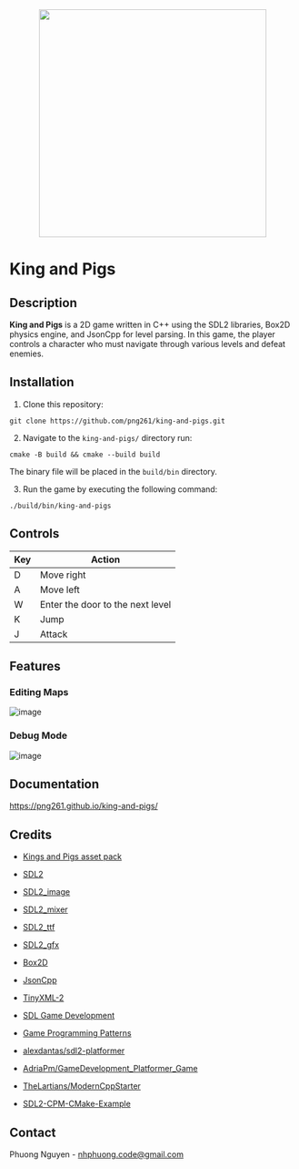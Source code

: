 <div align="center">
  <a href="https://github.com/png261/king-and-pigs">
    <img src="https://user-images.githubusercontent.com/63899044/226949086-c39646ef-9228-4561-900b-7be8635ea879.png" width="400"/>
  </a>
</div>

# King and Pigs

## Description
**King and Pigs** is a 2D game written in C++ using the SDL2 libraries, Box2D physics engine, and JsonCpp for level parsing. In this game, the player controls a character who must navigate through various levels and defeat enemies.

## Installation
1. Clone this repository:
  ```
  git clone https://github.com/png261/king-and-pigs.git
  ```

2. Navigate to the `king-and-pigs/` directory run:
  ```
  cmake -B build && cmake --build build
  ```
The binary file will be placed in the `build/bin` directory.

3. Run the game by executing the following command:
  ```
  ./build/bin/king-and-pigs
  ```

## Controls
| Key                   | Action                           |
| --------------------- | -------------------------------- |
| D                     | Move right                       |
| A                     | Move left                        |
| W                     | Enter the door to the next level |
| K                     | Jump                             |
| J                     | Attack                           |

## Features
### Editing Maps
![image](https://user-images.githubusercontent.com/63899044/236370724-cb10cea1-d5d7-47a1-9519-6489f199102b.png)
### Debug Mode
![image](https://user-images.githubusercontent.com/63899044/236508399-361a0159-6882-4b9c-8054-5d2060bfe179.png)

## Documentation
https://png261.github.io/king-and-pigs/

## Credits
- [Kings and Pigs asset pack](https://pixelfrog-assets.itch.io/kings-and-pigs)

- [SDL2](https://www.libsdl.org/)
- [SDL2_image](https://www.libsdl.org/projects/SDL_image/)
- [SDL2_mixer](https://www.libsdl.org/projects/SDL_mixer/)
- [SDL2_ttf](https://www.libsdl.org/projects/SDL_ttf/)
- [SDL2_gfx](https://www.ferzkopp.net/Software/SDL2_gfx/Docs/html/index.html)
- [Box2D](https://box2d.org/)
- [JsonCpp](http://open-source-parsers.github.io/jsoncpp-docs/doxygen/index.html)
- [TinyXML-2](https://github.com/leethomason/tinyxml2)

- [SDL Game Development](https://www.packtpub.com/product/sdl-game-development/9781849696821)
- [Game Programming Patterns](https://gameprogrammingpatterns.com)
- [alexdantas/sdl2-platformer](https://github.com/alexdantas/sdl2-platformer)
- [AdriaPm/GameDevelopment_Platformer_Game](https://github.com/AdriaPm/GameDevelopment_Platformer_Game)
- [TheLartians/ModernCppStarter](https://github.com/TheLartians/ModernCppStarter)
- [SDL2-CPM-CMake-Example](https://github.com/InfiniBrains/SDL2-CPM-CMake-Example)

## Contact
Phuong Nguyen - [nhphuong.code@gmail.com](mailto:nhphuong.code@gmail.com)

